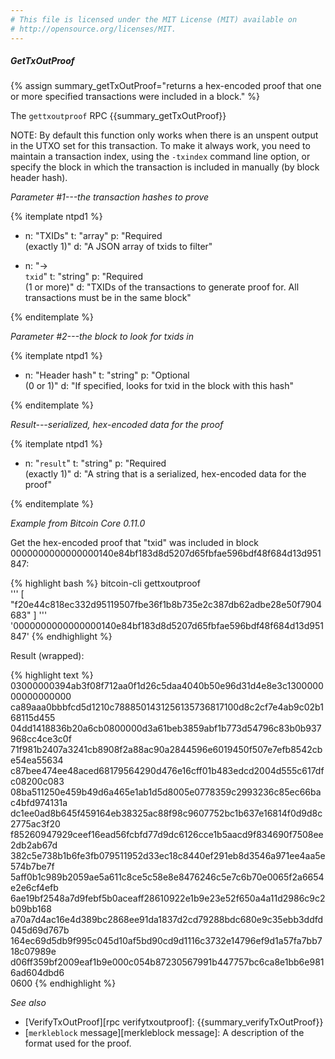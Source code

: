 ```yaml
---
# This file is licensed under the MIT License (MIT) available on
# http://opensource.org/licenses/MIT.
---
```


##### GetTxOutProof

{% assign summary_getTxOutProof="returns a hex-encoded proof that one or more specified transactions were included in a block." %}

The `gettxoutproof` RPC {{summary_getTxOutProof}}

NOTE: By default this function only works when there is an
unspent output in the UTXO set for this transaction. To make it always work,
you need to maintain a transaction index, using the `-txindex` command line option, or
specify the block in which the transaction is included in manually (by block header hash).

*Parameter #1---the transaction hashes to prove*

{% itemplate ntpd1 %}
- n: "TXIDs"
  t: "array"
  p: "Required<br>(exactly 1)"
  d: "A JSON array of txids to filter"

- n: "→<br>`txid`"
  t: "string"
  p: "Required<br>(1 or more)"
  d: "TXIDs of the transactions to generate proof for.  All transactions must be in the same block"

{% enditemplate %}

*Parameter #2---the block to look for txids in*

{% itemplate ntpd1 %}
- n: "Header hash"
  t: "string"
  p: "Optional<br>(0 or 1)"
  d: "If specified, looks for txid in the block with this hash"

{% enditemplate %}

*Result---serialized, hex-encoded data for the proof*

{% itemplate ntpd1 %}
- n: "`result`"
  t: "string"
  p: "Required<br>(exactly 1)"
  d: "A string that is a serialized, hex-encoded data for the proof"

{% enditemplate %}

*Example from Bitcoin Core 0.11.0*

Get the hex-encoded proof that "txid" was included in block 0000000000000000140e84bf183d8d5207d65fbfae596bdf48f684d13d951847:

{% highlight bash %}
bitcoin-cli gettxoutproof \
  '''
    [
      "f20e44c818ec332d95119507fbe36f1b8b735e2c387db62adbe28e50f7904683"
    ]
  ''' \
  '0000000000000000140e84bf183d8d5207d65fbfae596bdf48f684d13d951847'
{% endhighlight %}

Result (wrapped):

{% highlight text %}
03000000394ab3f08f712aa0f1d26c5daa4040b50e96d31d4e8e3c130000000000000000\
ca89aaa0bbbfcd5d1210c7888501431256135736817100d8c2cf7e4ab9c02b168115d455\
04dd1418836b20a6cb0800000d3a61beb3859abf1b773d54796c83b0b937968cc4ce3c0f\
71f981b2407a3241cb8908f2a88ac90a2844596e6019450f507e7efb8542cbe54ea55634\
c87bee474ee48aced68179564290d476e16cff01b483edcd2004d555c617dfc08200c083\
08ba511250e459b49d6a465e1ab1d5d8005e0778359c2993236c85ec66bac4bfd974131a\
dc1ee0ad8b645f459164eb38325ac88f98c9607752bc1b637e16814f0d9d8c2775ac3f20\
f85260947929ceef16ead56fcbfd77d9dc6126cce1b5aacd9f834690f7508ee2db2ab67d\
382c5e738b1b6fe3fb079511952d33ec18c8440ef291eb8d3546a971ee4aa5e574b7be7f\
5aff0b1c989b2059ae5a611c8ce5c58e8e8476246c5e7c6b70e0065f2a6654e2e6cf4efb\
6ae19bf2548a7d9febf5b0aceaff28610922e1b9e23e52f650a4a11d2986c9c2b09bb168\
a70a7d4ac16e4d389bc2868ee91da1837d2cd79288bdc680e9c35ebb3ddfd045d69d767b\
164ec69d5db9f995c045d10af5bd90cd9d1116c3732e14796ef9d1a57fa7bb718c07989e\
d06ff359bf2009eaf1b9e000c054b87230567991b447757bc6ca8e1bb6e9816ad604dbd6\
0600
{% endhighlight %}

*See also*

* [VerifyTxOutProof][rpc verifytxoutproof]: {{summary_verifyTxOutProof}}
* [`merkleblock` message][merkleblock message]: A description of the
  format used for the proof.

